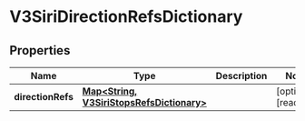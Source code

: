 

# V3SiriDirectionRefsDictionary


## Properties

| Name | Type | Description | Notes |
|------------ | ------------- | ------------- | -------------|
|**directionRefs** | [**Map&lt;String, V3SiriStopsRefsDictionary&gt;**](V3SiriStopsRefsDictionary.md) |  |  [optional] [readonly] |



